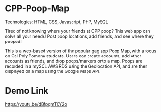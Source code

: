 # CPP-Poop-Map
Technologies: HTML, CSS, Javascript, PHP, MySQL

Tired of not knowing where your friends at CPP poop? This web app can solve all your needs! Post poop locations, add friends, and see where they pooped!

This is a web-based version of the popular gag app Poop Map, with a focus on Cal Poly Pomona students. Users can create accounts, add other accounts as friends, and drop poops/markers onto a map. Poops are recorded in a mySQL AWS RDS using the Geolocation API, and are then displayed on a map using the Google Maps API.

# Demo Link
https://youtu.be/dBfpqmT0Y2o
